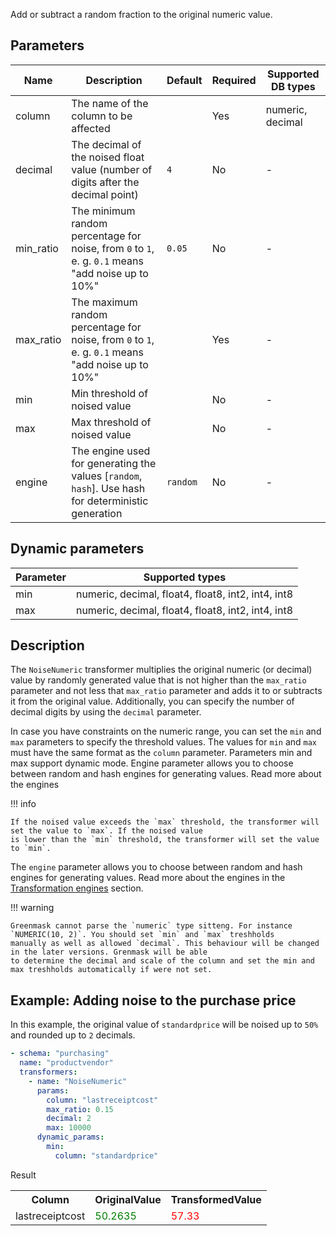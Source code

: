 Add or subtract a random fraction to the original numeric value.

## Parameters

| Name      | Description                                                                                         | Default  | Required | Supported DB types |
|-----------|-----------------------------------------------------------------------------------------------------|----------|----------|--------------------|
| column    | The name of the column to be affected                                                               |          | Yes      | numeric, decimal   |
| decimal   | The decimal of the noised float value (number of digits after the decimal point)                    | `4`      | No       | -                  |
| min_ratio | The minimum random percentage for noise, from `0` to `1`, e. g. `0.1` means "add noise up to 10%"   | `0.05`   | No       | -                  |
| max_ratio | The maximum random percentage for noise, from `0` to `1`, e. g. `0.1` means "add noise up to 10%"   |          | Yes      | -                  |
| min       | Min threshold of noised value                                                                       |          | No       | -                  |
| max       | Max threshold of noised value                                                                       |          | No       | -                  |
| engine    | The engine used for generating the values [`random`, `hash`]. Use hash for deterministic generation | `random` | No       | -                  |

## Dynamic parameters

| Parameter | Supported types                                    |
|-----------|----------------------------------------------------|
| min       | numeric, decimal, float4, float8, int2, int4, int8 |
| max       | numeric, decimal, float4, float8, int2, int4, int8 |

## Description

The `NoiseNumeric` transformer multiplies the original numeric (or decimal) value by randomly generated value that is
not higher than the `max_ratio` parameter and not less that `max_ratio` parameter and adds it to or subtracts it from
the original value. Additionally, you can specify the number of decimal digits by using the `decimal` parameter.

In case you have constraints on the numeric range, you can set the `min` and `max` parameters to specify the threshold
values. The values for `min` and `max` must have the same format as the `column` parameter. Parameters min and max
support dynamic mode. Engine parameter allows you to choose between random and hash engines for generating values. Read
more about the engines

!!! info

    If the noised value exceeds the `max` threshold, the transformer will set the value to `max`. If the noised value
    is lower than the `min` threshold, the transformer will set the value to `min`.

The `engine` parameter allows you to choose between random and hash engines for generating values. Read more about the
engines in the [Transformation engines](../transformation_engines.md) section.

!!! warning

    Greenmask cannot parse the `numeric` type sitteng. For instance `NUMERIC(10, 2)`. You should set `min` and `max` treshholds
    manually as well as allowed `decimal`. This behaviour will be changed in the later versions. Grenmask will be able
    to determine the decimal and scale of the column and set the min and max treshholds automatically if were not set.

## Example: Adding noise to the purchase price

In this example, the original value of `standardprice` will be noised up to `50%` and rounded up to `2` decimals.

``` yaml title="NoiseNumeric transformer example"
- schema: "purchasing"
  name: "productvendor"
  transformers:
    - name: "NoiseNumeric"
      params:
        column: "lastreceiptcost"
        max_ratio: 0.15
        decimal: 2
        max: 10000
      dynamic_params:
        min:
          column: "standardprice"
```

Result

<table>
<tr>
<th>Column</th><th>OriginalValue</th><th>TransformedValue</th>
</tr>
<tr>
<td>lastreceiptcost</td><td><span style="color:green">50.2635</span></td><td><span style="color:red">57.33</span></td>
</tr>
</table>
